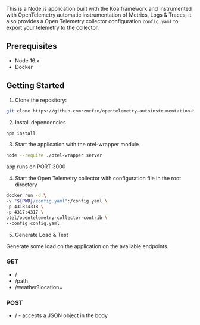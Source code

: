 This is a Node.js application built with the Koa framework and instrumented with OpenTelemetry automatic instrumentation of Metrics, Logs & Traces, it also provides a Open Telemetry collector configuration `config.yaml` to export your telemetry to the collector.

## Prerequisites
- Node 16.x 
- Docker 

## Getting Started

1. Clone the repository:

```bash
git clone https://github.com:zmrfzn/opentelemetry-autoinstrumentation-MLT.git
```
2. Install dependencies 
``` bash 
npm install
```

3. Start the application with the otel-wrapper module 
```bash
node --require ./otel-wrapper server
```

app runs on PORT 3000

4. Start the Open Telemetry collector with configuration file in the root directory 
   
```bash
docker run -d \
-v "${PWD}/config.yaml":/config.yaml \
-p 4318:4318 \
-p 4317:4317 \
otel/opentelemetry-collector-contrib \
--config config.yaml
```

5. Generate Load & Test
  
Generate some load on the application on the available endpoints.

### GET 
- / 
- /path
- /weather?location=<your location>

### POST 
- / - accepts a JSON object in the body 
